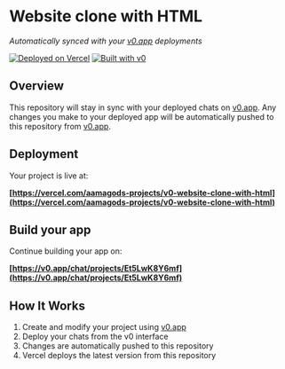 # Website clone with HTML

*Automatically synced with your [v0.app](https://v0.app) deployments*

[![Deployed on Vercel](https://img.shields.io/badge/Deployed%20on-Vercel-black?style=for-the-badge&logo=vercel)](https://vercel.com/aamagods-projects/v0-website-clone-with-html)
[![Built with v0](https://img.shields.io/badge/Built%20with-v0.app-black?style=for-the-badge)](https://v0.app/chat/projects/Et5LwK8Y6mf)

## Overview

This repository will stay in sync with your deployed chats on [v0.app](https://v0.app).
Any changes you make to your deployed app will be automatically pushed to this repository from [v0.app](https://v0.app).

## Deployment

Your project is live at:

**[https://vercel.com/aamagods-projects/v0-website-clone-with-html](https://vercel.com/aamagods-projects/v0-website-clone-with-html)**

## Build your app

Continue building your app on:

**[https://v0.app/chat/projects/Et5LwK8Y6mf](https://v0.app/chat/projects/Et5LwK8Y6mf)**

## How It Works

1. Create and modify your project using [v0.app](https://v0.app)
2. Deploy your chats from the v0 interface
3. Changes are automatically pushed to this repository
4. Vercel deploys the latest version from this repository
